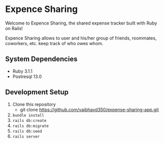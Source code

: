 # Expence Sharing
Welcome to Expence Sharing, the shared expense tracker built with Ruby on Rails! 

Expence Sharing allows to user and his/her group of friends, roommates, coworkers, etc. keep track of who owes whom. 

## System Dependencies
- Ruby 3.1.1
- Postresql 13.0

## Development Setup
1. Clone this repository
	 - git clone https://github.com/vaibhavd350/expense-sharing-app.git
2. `bundle install`
3. `rails db:create` 
4. `rails db:migrate`
5. `rails db:seed`
6. `rails server`




 
